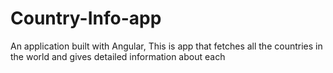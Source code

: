 # Country-Info-app
An application built with Angular, This is app that fetches all the countries in the world and gives detailed information about each
